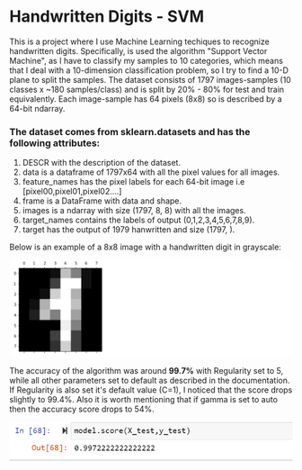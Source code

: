 # Handwritten Digits - SVM
This is a project where I use Machine Learning techiques to recognize handwritten digits. Specifically, is used the algorithm "Support Vector Machine", as I have to classify my samples to 10 categories, which means that I deal with a 10-dimension classification problem, so I try to find a 10-D plane to split the samples. 
The dataset consists of 1797 images-samples (10 classes x ~180 samples/class) and is split by 20% - 80% for test and train equivalently.
Each image-sample has 64 pixels (8x8) so is described by a 64-bit ndarray.
### The dataset comes from sklearn.datasets and has the following attributes:
1) DESCR with the description of the dataset.
2) data is a dataframe of 1797x64 with all the pixel values for all images.
3) feature_names has the pixel labels for each 64-bit image i.e [pixel00,pixel01,pixel02....]
4) frame is a DataFrame with data and shape.
5) images is a ndarray with size (1797, 8, 8) with all the images.
6) target_names contains the labels of output (0,1,2,3,4,5,6,7,8,9).
7) target has the output of 1979 hanwritten and size (1797, ).


Below is an example of a 8x8 image with a handwritten digit in grayscale:

![](images/img001.PNG)

The accuracy of the algorithm was around **99.7%** with Regularity set to 5, while all other parameters set to default as described in the documentation. If Regularity is also set it's default value (C=1), I noticed that the score drops slightly to 99.4%. Also it is worth mentioning that if gamma is set to auto then the accuracy score drops to 54%.

![](images/img002.PNG)
